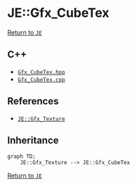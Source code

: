 # JE::Gfx_CubeTex

[Return to `JE`](/docs/je.md)

## C++

- [`Gfx_CubeTex.hpp`](/src/je/Gfx_CubeTex.hpp)
- [`Gfx_CubeTex.cpp`](/src/je/Gfx_CubeTex.cpp)

## References

- [`JE::Gfx_Texture`](/docs/je/Gfx_Texture.md)

## Inheritance

```mermaid
graph TD;
    JE::Gfx_Texture --> JE::Gfx_CubeTex
```

[Return to `JE`](/docs/je.md)